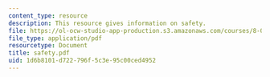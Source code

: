 ```yaml
---
content_type: resource
description: This resource gives information on safety.
file: https://ol-ocw-studio-app-production.s3.amazonaws.com/courses/8-02x-physics-ii-electricity-magnetism-with-an-experimental-focus-spring-2005/1d6b8101d722796f5c3e95c00ced4952_safety.pdf
file_type: application/pdf
resourcetype: Document
title: safety.pdf
uid: 1d6b8101-d722-796f-5c3e-95c00ced4952
---
```

